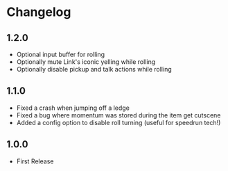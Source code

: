 # Changelog
## 1.2.0
- Optional input buffer for rolling
- Optionally mute Link's iconic yelling while rolling
- Optionally disable pickup and talk actions while rolling

## 1.1.0
- Fixed a crash when jumping off a ledge
- Fixed a bug where momentum was stored during the item get cutscene
- Added a config option to disable roll turning (useful for speedrun tech!)

## 1.0.0
- First Release